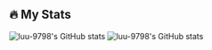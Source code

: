 ## 🔥 My Stats
![luu-9798's GitHub stats](https://github-readme-stats.vercel.app/api?username=luu-9798&count_private=true&show_icons=true&theme=dracula)
![luu-9798's GitHub stats](https://github-readme-stats.vercel.app/api/top-langs/?username=luu-9798&hide=ShaderLab,Lua,HLSL&layout=compact&theme=dracula)
